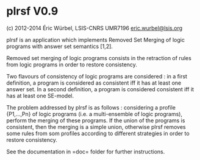 plrsf V0.9
==========

(c) 2012-2014 Éric Würbel, LSIS-CNRS UMR7196
<eric.wurbel@lsis.org>

plrsf is an application which implements Removed Set Merging of logic
programs with answer set semantics [1,2].

Removed set merging of logic programs consists in the retraction of
rules from logic programs in order to restore consistency.

Two flavours of consistency of logic programs are considered : in a
first definition, a program is considered as consistent iff it has at
least one answer set. In a second definition, a program is considered
consistent iff it has at least one SE-model.

The problem addressed by plrsf is as follows : considering a profile
{P1,...,Pn} of logic programs (i.e. a multi-ensemble of logic
programs), perform the merging of these programs. If the union of the
programs is consistent, then the merging is a simple union, otherwise
plrsf removes some rules from som profiles according to different
strategies in order to restore consistency.

See the documentation in =doc= folder for further instructions.
